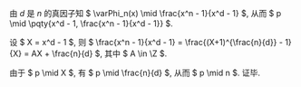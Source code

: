 由 $d$ 是 $n$ 的真因子知 $ \varPhi_n(x) \mid \frac{x^n - 1}{x^d - 1} $, 从而 $ p \mid \pqty{x^d - 1, \frac{x^n - 1}{x^d - 1}} $.

设 $ X = x^d - 1 $, 则 $ \frac{x^n - 1}{x^d - 1} = \frac{(X+1)^{\frac{n}{d}} - 1}{X} = AX + \frac{n}{d} $, 其中 $ A \in \Z $.

由于 $ p \mid X $, 有 $ p \mid \frac{n}{d} $, 从而 $ p \mid n $. 证毕.